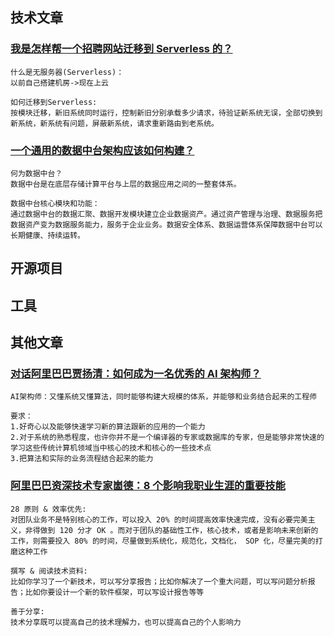 ## 技术文章

### [我是怎样帮一个招聘网站迁移到 Serverless 的？](https://www.infoq.cn/article/q5AJRBhHgBU1KHVSmhKM)

```
什么是无服务器(Serverless)：
以前自己搭建机房->现在上云

如何迁移到Serverless:
按模块迁移，新旧系统同时运行，控制新旧分别承载多少请求，待验证新系统无误，全部切换到新系统，新系统有问题，屏蔽新系统，请求重新路由到老系统。
```

### [一个通用的数据中台架构应该如何构建？](https://www.infoq.cn/article/zCf76o7YlsAN6AbOeQL0)

```
何为数据中台？
数据中台是在底层存储计算平台与上层的数据应用之间的一整套体系。

数据中台核心模块和功能：
通过数据中台的数据汇聚、数据开发模块建立企业数据资产。通过资产管理与治理、数据服务把数据资产变为数据服务能力，服务于企业业务。数据安全体系、数据运营体系保障数据中台可以长期健康、持续运转。
```

## 开源项目

## 工具

## 其他文章

### [对话阿里巴巴贾扬清：如何成为一名优秀的 AI 架构师？](https://www.infoq.cn/article/F30l0WkNeIOUw0e8UZhe)

```
AI架构师：又懂系统又懂算法，同时能够构建大规模的体系，并能够和业务结合起来的工程师

要求：
1.好奇心以及能够快速学习新的算法跟新的应用的一个能力
2.对于系统的熟悉程度，也许你并不是一个编译器的专家或数据库的专家，但是能够非常快速的学习这些传统计算机领域当中核心的技术和核心的一些技术点
3.把算法和实际的业务流程结合起来的能力
```

### [阿里巴巴资深技术专家崮德：8 个影响我职业生涯的重要技能](https://www.infoq.cn/article/4kG7rM7uZOIclJz6ekZ6)

```
28 原则 & 效率优先:
对团队业务不是特别核心的工作，可以投入 20% 的时间提高效率快速完成，没有必要完美主义，非得做到 120 分才 OK 。而对于团队的基础性工作，核心技术，或者是影响未来创新的工作，则需要投入 80% 的时间，尽量做到系统化，规范化，文档化， SOP 化，尽量完美的打磨这种工作

撰写 & 阅读技术资料:
比如你学习了一个新技术，可以写分享报告；比如你解决了一个重大问题，可以写问题分析报告；比如你要设计一个新的软件框架，可以写设计报告等等

善于分享:
技术分享既可以提高自己的技术理解力，也可以提高自己的个人影响力
```

